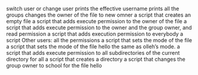 switch user or change user
prints the effective username
prints all the groups
changes the owner of the file  to new omner
a script that creates an empty file
a script that adds execute permission to the owner of the file
a script that adds execute permission to the owner and the group owner, and read permission 
a script that adds execution permission to everybody
a script Other users: all the permissions
a script that sets the mode of the file
a script that sets the mode of the file hello the same as olleh’s mode.
a script that adds execute permission to all subdirectories of the current directory for all
a script that creates a directory
a script that changes the group owner to school for the file hello

